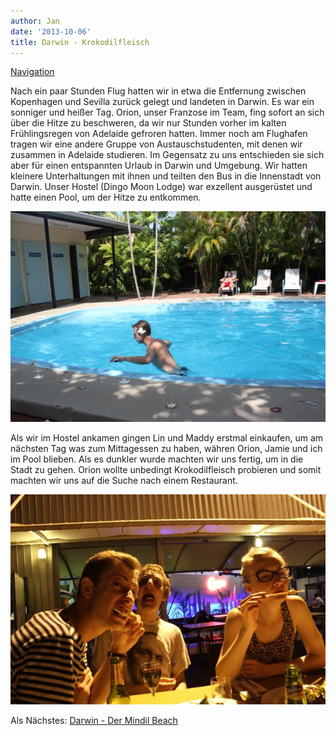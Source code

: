 ```yaml
---
author: Jan
date: '2013-10-06'
title: Darwin - Krokodilfleisch
---
```


[Navigation](/posts/30-der-stuart-highway/)

Nach ein paar Stunden Flug hatten wir in etwa die Entfernung zwischen 
Kopenhagen und Sevilla zurück gelegt und landeten in Darwin. Es war ein 
sonniger und heißer Tag. Orion, unser Franzose im Team, fing sofort an sich
über die Hitze zu beschweren, da wir nur Stunden vorher im kalten
Frühlingsregen von Adelaide gefroren hatten. Immer noch am Flughafen tragen wir
eine andere Gruppe von Austauschstudenten, mit denen wir zusammen in Adelaide
studieren. Im Gegensatz zu uns entschieden sie sich aber für einen entspannten
Urlaub in Darwin und Umgebung. Wir hatten kleinere Unterhaltungen mit ihnen und
teilten den Bus in die Innenstadt von Darwin. Unser Hostel (Dingo Moon Lodge)
war exzellent ausgerüstet und hatte einen Pool, um der Hitze zu entkommen.

![Orion im Pool im Hostel in Darwin](images/orion.jpg "eine junge Person wartet durch das brusttiefe Wasser eines Pools an einem sonnigen Tag. Die Person hat eine Blume im Haar.")

Als wir im Hostel ankamen gingen Lin und Maddy erstmal einkaufen, um am
nächsten Tag was zum Mittagessen zu haben, währen Orion, Jamie und ich im Pool
blieben. Als es dunkler wurde machten wir uns fertig, um in die Stadt zu gehen.
Orion wollte unbedingt Krokodilfleisch probieren und somit machten wir uns auf
die Suche nach einem Restaurant.

![Orion und Lynn essen Krokodilfleisch](images/crocodile.jpg "drei junge Menschen sitzen an einem Tisch, zwei essen Krokodilfleisch auf einem Spieß.")

Als Nächstes: [Darwin - Der Mindil Beach](../day_02)
